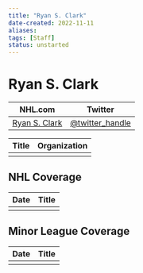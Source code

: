 ```yaml
---
title: "Ryan S. Clark"
date-created: 2022-11-11
aliases: 
tags: [Staff]
status: unstarted
---
```


# Ryan S. Clark

| NHL.com | Twitter |
| ------- | ------- |
| [Ryan S. Clark]() | [@twitter_handle](https://twitter.com/)

| Title | Organization |
| ----- | ------------ |
|       |              |



## NHL  Coverage
| Date | Title |
| ---- | ----- |
|      |       |



## Minor League Coverage
| Date | Title |
| ---- | ----- |
|      |       |


